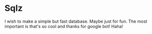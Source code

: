 # Sqlz
I wish to make a simple but fast  database. Maybe just for fun. The most important is that's so cool and thanks for google bot! Haha!
